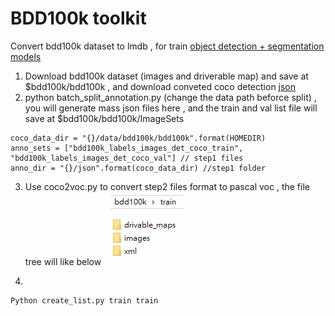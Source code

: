 # BDD100k toolkit

Convert bdd100k dataset to lmdb , for train [object detection + segmentation models](https://github.com/eric612/MobileNet-YOLO)

1. Download bdd100k dataset (images and driverable map) and save at $bdd100k/bdd100k , and download conveted coco detection [json](https://drive.google.com/open?id=1MI0KzphTY5a1wijXvJua3X4X0woLrSUw)
2. python batch_split_annotation.py (change the data path beforce split) , you will generate mass json files here , and the train and val list file will save at $bdd100k/bdd100k/ImageSets
```
coco_data_dir = "{}/data/bdd100k/bdd100k".format(HOMEDIR) 
anno_sets = ["bdd100k_labels_images_det_coco_train", "bdd100k_labels_images_det_coco_val"] // step1 files
anno_dir = "{}/json".format(coco_data_dir) //step1 folder
```
3. Use coco2voc.py to convert step2 files format to pascal voc , the file tree will like below 
![alt](example.png)

4. 
```
Python create_list.py train train
```
